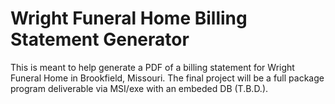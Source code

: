 # Wright Funeral Home Billing Statement Generator

This is meant to help generate a PDF of a billing statement for Wright Funeral Home in Brookfield, Missouri. 
The final project will be a full package program deliverable via MSI/exe with an embeded DB (T.B.D.).
